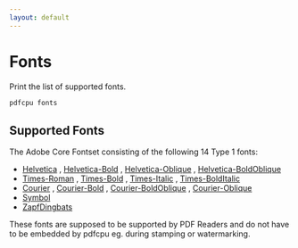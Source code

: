 ```yaml
---
layout: default
---
```


# Fonts

Print the list of supported fonts.

```sh
pdfcpu fonts
```

## Supported Fonts

The Adobe Core Fontset consisting of the following 14 Type 1 fonts:

* [Helvetica](https://github.com/pdfcpu/pdfcpu/blob/master/pkg/testdata/fontSamples/Helvetica.pdf)
, [Helvetica-Bold](https://github.com/pdfcpu/pdfcpu/blob/master/pkg/testdata/fontSamples/Helvetica-Bold.pdf)
, [Helvetica-Oblique](https://github.com/pdfcpu/pdfcpu/blob/master/pkg/testdata/fontSamples/Helvetica-Oblique.pdf)
, [Helvetica-BoldOblique](https://github.com/pdfcpu/pdfcpu/blob/master/pkg/testdata/fontSamples/Helvetica-BoldOblique.pdf)
* [Times-Roman](https://github.com/pdfcpu/pdfcpu/blob/master/pkg/testdata/fontSamples/Times-Roman.pdf)
, [Times-Bold](https://github.com/pdfcpu/pdfcpu/blob/master/pkg/testdata/fontSamples/Times-Bold.pdf)
, [Times-Italic](https://github.com/pdfcpu/pdfcpu/blob/master/pkg/testdata/fontSamples/Times-Italic.pdf)
, [Times-BoldItalic](https://github.com/pdfcpu/pdfcpu/blob/master/pkg/testdata/fontSamples/Times-BoldItalic.pdf)
* [Courier](https://github.com/pdfcpu/pdfcpu/blob/master/pkg/testdata/fontSamples/Courier.pdf)
, [Courier-Bold](https://github.com/pdfcpu/pdfcpu/blob/master/pkg/testdata/fontSamples/Courier-Bold.pdf)
, [Courier-BoldOblique](https://github.com/pdfcpu/pdfcpu/blob/master/pkg/testdata/fontSamples/Courier-BoldOblique.pdf)
, [Courier-Oblique](https://github.com/pdfcpu/pdfcpu/blob/master/pkg/testdata/fontSamples/Courier-Oblique.pdf)
* [Symbol](https://github.com/pdfcpu/pdfcpu/blob/master/pkg/testdata/fontSamples/Symbol.pdf)
* [ZapfDingbats](https://github.com/pdfcpu/pdfcpu/blob/master/pkg/testdata/fontSamples/ZapfDingbats.pdf)

These fonts are supposed to be supported by PDF Readers and do not have to be embedded
by pdfcpu eg. during stamping or watermarking.
